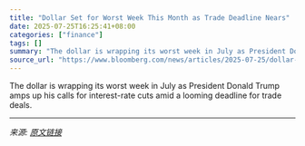 ```yaml
---
title: "Dollar Set for Worst Week This Month as Trade Deadline Nears"
date: 2025-07-25T16:25:41+08:00
categories: ["finance"]
tags: []
summary: "The dollar is wrapping its worst week in July as President Donald Trump amps up his calls for interest-rate cuts amid a looming deadline for trade deals."
source_url: "https://www.bloomberg.com/news/articles/2025-07-25/dollar-set-to-break-winning-streak-as-trump-calls-for-rate-cuts"
---
```


The dollar is wrapping its worst week in July as President Donald Trump amps up his calls for interest-rate cuts amid a looming deadline for trade deals.

---

*来源: [原文链接](https://www.bloomberg.com/news/articles/2025-07-25/dollar-set-to-break-winning-streak-as-trump-calls-for-rate-cuts)*
